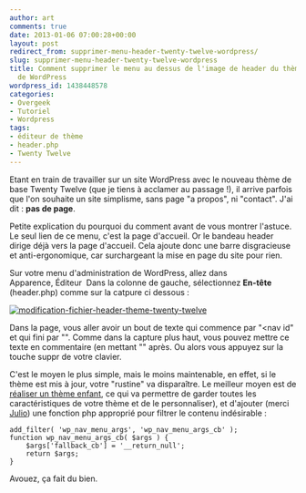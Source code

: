 ```yaml
---
author: art
comments: true
date: 2013-01-06 07:00:28+00:00
layout: post
redirect_from: supprimer-menu-header-twenty-twelve-wordpress/
slug: supprimer-menu-header-twenty-twelve-wordpress
title: Comment supprimer le menu au dessus de l'image de header du thème Twenty Twelve
  de WordPress
wordpress_id: 1438448578
categories:
- Overgeek
- Tutoriel
- Wordpress
tags:
- éditeur de thème
- header.php
- Twenty Twelve
---
```


Etant en train de travailler sur un site WordPress avec le nouveau thème de base Twenty Twelve (que je tiens à acclamer au passage !), il arrive parfois que l'on souhaite un site simplisme, sans page "a propos", ni "contact". J'ai dit : **pas de page**.

Petite explication du pourquoi du comment avant de vous montrer l'astuce. Le seul lien de ce menu, c'est la page d'accueil. Or le bandeau header dirige déjà vers la page d'accueil. Cela ajoute donc une barre disgracieuse et anti-ergonomique, car surchargeant la mise en page du site pour rien.

Sur votre menu d'administration de WordPress, allez dans Apparence, Éditeur  Dans la colonne de gauche, sélectionnez **En-tête** (header.php) comme sur la catpure ci dessous :

[![modification-fichier-header-theme-twenty-twelve](https://static.irz.fr/2013/01/modification-fichier-header-theme-twenty-twelve-1024x763.png)](https://static.irz.fr/2013/01/modification-fichier-header-theme-twenty-twelve.png)

Dans la page, vous aller avoir un bout de texte qui commence par "<nav id" et qui fini par "</nav>". Comme dans la capture plus haut, vous pouvez mettre ce texte en commentaire (en mettant "<? /*" avant et "*/ ?>" après. Ou alors vous appuyez sur la touche suppr de votre clavier.

C'est le moyen le plus simple, mais le moins maintenable, en effet, si le thème est mis à jour, votre "rustine" va disparaître. Le meilleur moyen est de [réaliser un thème enfant](http://wpchannel.com/creer-themes-enfants-child-themes-wordpress/), ce qui va permettre de garder toutes les caractéristiques de votre thème et de le personnaliser), et d'ajouter (merci [Julio](http://www.boiteaweb.fr/)) une fonction php approprié pour filtrer le contenu indésirable :

    
    add_filter( 'wp_nav_menu_args', 'wp_nav_menu_args_cb' );
    function wp_nav_menu_args_cb( $args ) {
    	$args['fallback_cb'] = '__return_null';
    	return $args;
    }


Avouez, ça fait du bien.
